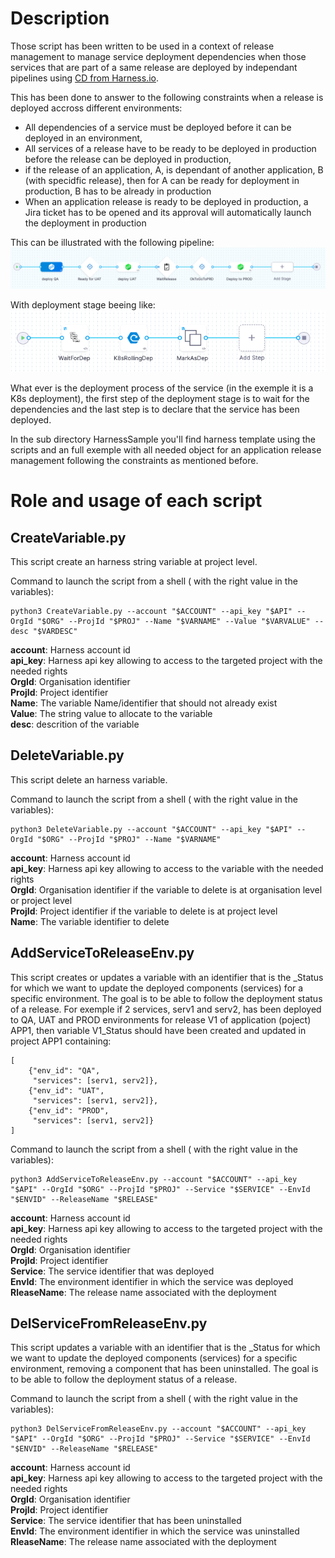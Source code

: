 # Description

Those script has been written to be used in a context of release management to manage service deployment dependencies when those services that are part of a same release are deployed by independant pipelines using [CD from Harness.io](https://www.harness.io/products/continuous-delivery "The best CI/CD platform"). 

This has been done to answer to the following constraints when a release is deployed accross different environments:
- All dependencies of a service must be deployed before it can be deployed in an environment,
- All services of a release have to be ready to be deployed in production before the release can be deployed in production,
- if the release of an application, A, is dependant of another application, B (with specidfic release), then for A can be ready for deployment in production, B has to be already in production
- When an application release is ready to be deployed in production, a Jira ticket has to be opened and its approval will automatically launch the deployment in production

This can be illustrated with the following pipeline:  
![CD pipeline](pipeline.png "CD pipeline")  

With deployment stage beeing like:  
![CD pipeline](deployment.png "CD pipeline")

What ever is the deployment process of the service (in the exemple it is a K8s deployment), the first step of the deployment stage is to wait for the dependencies and the last step is to declare that the service has been deployed.

In the sub directory HarnessSample you'll find harness template using the scripts and an full exemple with all needed object for an application release management following the constraints as mentioned before.

# Role and usage of each script

## CreateVariable.py

This script create an harness string variable at project level.  

Command to launch the script from a shell ( with the right value in the variables):
```
python3 CreateVariable.py --account "$ACCOUNT" --api_key "$API" --OrgId "$ORG" --ProjId "$PROJ" --Name "$VARNAME" --Value "$VARVALUE" --desc "$VARDESC"
```
**account**: Harness account id  
**api_key**: Harness api key allowing to access to the targeted project with the needed rights  
**OrgId**: Organisation identifier  
**ProjId**: Project identifier  
**Name**: The variable Name/identifier that should not already exist  
**Value**: The string value to allocate to the variable  
**desc**: descrition of the variable  

## DeleteVariable.py

This script delete an harness variable.  

Command to launch the script from a shell ( with the right value in the variables):
```
python3 DeleteVariable.py --account "$ACCOUNT" --api_key "$API" --OrgId "$ORG" --ProjId "$PROJ" --Name "$VARNAME"
```
**account**: Harness account id  
**api_key**: Harness api key allowing to access to the variable with the needed rights  
**OrgId**: Organisation identifier if the variable to delete is at organisation level or project level  
**ProjId**: Project identifier if the variable to delete is at project level  
**Name**: The variable identifier to delete  

## AddServiceToReleaseEnv.py

This script creates or updates a variable with an identifier that is the <ReleaseName>_Status for which we want to update the deployed components (services) for a specific environment. The goal is to be able to follow the deployment status of a release. For exemple if 2 services, serv1 and serv2, has been deployed to QA, UAT and PROD environments for release V1 of application (poject) APP1, then variable V1_Status should have been created and updated in project APP1 containing:  
```
[
    {"env_id": "QA", 
     "services": [serv1, serv2]}, 
    {"env_id": "UAT", 
     "services": [serv1, serv2]}, 
    {"env_id": "PROD", 
     "services": [serv1, serv2]}
]
```

Command to launch the script from a shell ( with the right value in the variables):
```
python3 AddServiceToReleaseEnv.py --account "$ACCOUNT" --api_key "$API" --OrgId "$ORG" --ProjId "$PROJ" --Service "$SERVICE" --EnvId "$ENVID" --ReleaseName "$RELEASE"
```
**account**: Harness account id  
**api_key**: Harness api key allowing to access to the targeted project with the needed rights  
**OrgId**: Organisation identifier  
**ProjId**: Project identifier  
**Service**: The service identifier that was deployed  
**EnvId**: The environment identifier in which the service was deployed  
**RleaseName**: The release name associated with the deployment  

## DelServiceFromReleaseEnv.py

This script updates a variable with an identifier that is the <ReleaseName>_Status for which we want to update the deployed components (services) for a specific environment, removing a component that has been uninstalled. The goal is to be able to follow the deployment status of a release.  

Command to launch the script from a shell ( with the right value in the variables):
```
python3 DelServiceFromReleaseEnv.py --account "$ACCOUNT" --api_key "$API" --OrgId "$ORG" --ProjId "$PROJ" --Service "$SERVICE" --EnvId "$ENVID" --ReleaseName "$RELEASE"
```
**account**: Harness account id  
**api_key**: Harness api key allowing to access to the targeted project with the needed rights  
**OrgId**: Organisation identifier  
**ProjId**: Project identifier  
**Service**: The service identifier that has been uninstalled  
**EnvId**: The environment identifier in which the service was uninstalled  
**RleaseName**: The release name associated with the deployment  
